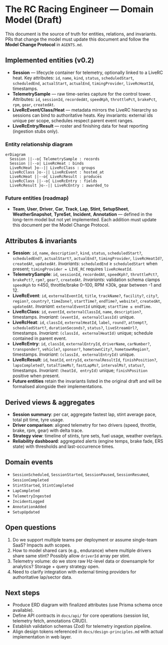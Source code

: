 # The RC Racing Engineer — Domain Model (Draft)

This document is the source of truth for entities, relations, and invariants. PRs that change the model must update this document and follow the **Model Change Protocol** in `AGENTS.md`.

## Implemented entities (v0.2)
- **Session** — lifecycle container for telemetry, optionally linked to a LiveRC heat. Key attributes: `id`, `name`, `kind`,
  `status`, `scheduledStart`, `scheduledEnd`, `actualStart`, `actualEnd`, `timingProvider`, `liveRcHeatId`, timestamps.
- **TelemetrySample** — raw time-series capture for the control tower. Attributes: `id`, `sessionId`, `recordedAt`,
  `speedKph`, `throttlePct`, `brakePct`, `rpm`, `gear`, `createdAt`.
- **LiveRcEvent/Class/Heat** — metadata mirrors the LiveRC hierarchy so sessions can bind to authoritative heats. Key
  invariants: external ids unique per scope, schedules respect parent event ranges.
- **LiveRcEntry/Result** — roster and finishing data for heat reporting (ingestion stubs only).

### Entity relationship diagram

```mermaid
erDiagram
  Session ||--o{ TelemetrySample : records
  Session ||--o| LiveRcHeat : binds
  LiveRcHeat }o--|| LiveRcClass : groups
  LiveRcClass }o--|| LiveRcEvent : hosted_at
  LiveRcHeat ||--o{ LiveRcResult : produces
  LiveRcClass ||--o{ LiveRcEntry : fields
  LiveRcResult }o--|| LiveRcEntry : awarded_to
```

### Future entities (roadmap)
- **Team**, **User**, **Driver**, **Car**, **Track**, **Lap**, **Stint**, **SetupSheet**, **WeatherSnapshot**, **TyreSet**,
  **Incident**, **Annotation** — defined in the long-term model but not yet implemented. Each addition must update this document
  per the Model Change Protocol.

## Attributes & invariants
- **Session**: `id`, `name`, `description?`, `kind`, `status`, `scheduledStart?`, `scheduledEnd?`, `actualStart?`, `actualEnd?`,
  `timingProvider`, `liveRcHeatId?`, `createdAt`, `updatedAt`. *Invariants*: `scheduledEnd` ≥ `scheduledStart` when present;
  `timingProvider = LIVE_RC` requires `liveRcHeatId`.
- **TelemetrySample**: `id`, `sessionId`, `recordedAt`, `speedKph?`, `throttlePct?`, `brakePct?`, `rpm?`, `gear?`, `createdAt`.
  *Invariants*: validation schema clamps `speedKph` to ≤450, throttle/brake 0–100, RPM ≤30k, gear between -1 and 12.
- **LiveRcEvent**: `id`, `externalEventId`, `title`, `trackName?`, `facility?`, `city?`, `region?`, `country?`, `timeZone?`,
  `startTime?`, `endTime?`, `website?`, `createdAt`, `updatedAt`. *Invariant*: `externalEventId` unique; `startTime ≤ endTime`.
- **LiveRcClass**: `id`, `eventId`, `externalClassId`, `name`, `description?`, timestamps. *Invariant*: `(eventId, externalClassId)`
  unique.
- **LiveRcHeat**: `id`, `classId`, `externalHeatId`, `label`, `round?`, `attempt?`, `scheduledStart?`, `durationSeconds?`,
  `status?`, `liveStreamUrl?`, timestamps. *Invariant*: `(classId, externalHeatId)` unique; schedule contained in parent event.
- **LiveRcEntry**: `id`, `classId`, `externalEntryId`, `driverName`, `carNumber?`, `transponder?`, `vehicle?`, `sponsor?`,
  `hometownCity?`, `hometownRegion?`, timestamps. *Invariant*: `(classId, externalEntryId)` unique.
- **LiveRcResult**: `id`, `heatId`, `entryId`, `externalResultId`, `finishPosition?`, `lapsCompleted?`, `totalTimeMs?`,
  `fastLapMs?`, `intervalMs?`, `status?`, timestamps. *Invariant*: `(heatId, entryId)` unique; `finishPosition` positive when
  present.
- **Future entities** retain the invariants listed in the original draft and will be formalised alongside their implementations.

## Derived views & aggregates
- **Session summary**: per car, aggregate fastest lap, stint average pace, total pit time, tyre usage.
- **Driver comparison**: aligned telemetry for two drivers (speed, throttle, brake, rpm, gear) with delta trace.
- **Strategy view**: timeline of stints, tyre sets, fuel usage, weather overlays.
- **Reliability dashboard**: aggregated alerts (engine temps, brake fade, ERS state) with thresholds and last-occurrence times.

## Domain events
- `SessionScheduled`, `SessionStarted`, `SessionPaused`, `SessionResumed`, `SessionCompleted`
- `StintStarted`, `StintCompleted`
- `LapCompleted`
- `TelemetryIngested`
- `IncidentLogged`
- `AnnotationAdded`
- `SetupUpdated`

## Open questions
1. Do we support multiple teams per deployment or assume single-team SaaS? Impacts auth scopes.
2. How to model shared cars (e.g., endurance) where multiple drivers share same stint? Possibly allow `driverId` array per stint.
3. Telemetry volume: do we store raw Hz-level data or downsample for analytics? Storage + query strategy open.
4. Need to clarify integration with external timing providers for authoritative lap/sector data.

## Next steps
- Produce ERD diagram with finalized attributes (use Prisma schema once available).
- Define API contracts in `docs/api/` for core operations (session list, telemetry fetch, annotations CRUD).
- Establish validation schemas (Zod) for telemetry ingestion pipeline.
- Align design tokens referenced in `docs/design-principles.md` with actual implementation in web layer.
